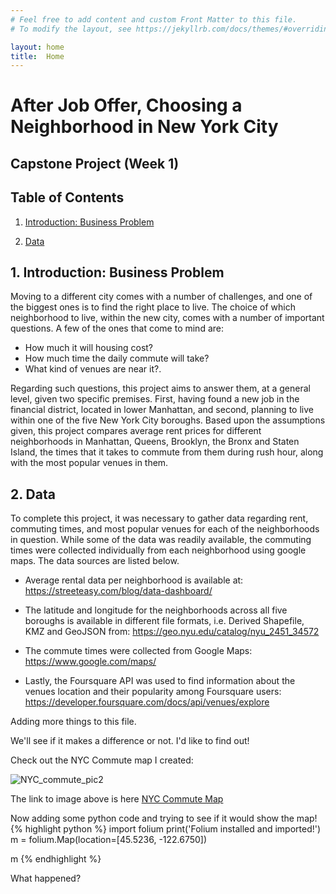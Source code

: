 ```yaml
---
# Feel free to add content and custom Front Matter to this file.
# To modify the layout, see https://jekyllrb.com/docs/themes/#overriding-theme-defaults

layout: home
title:  Home
---
```


# **After Job Offer, Choosing a Neighborhood in New York City**
## **Capstone Project (Week 1)**

## Table of Contents
1. [Introduction: Business Problem](#introduction)

2. [Data](#Data)

## 1. Introduction: Business Problem <a name="introduction"></a>

Moving to a different city comes with a number of challenges, and one of the biggest ones is to find the right place to live.  The choice of which neighborhood to live, within the new city, comes with a number of important questions. A few of the ones that come to mind are: 
* How much it will housing cost? 
* How much time the daily commute will take? 
* What kind of venues are near it?.  

Regarding such questions, this project aims to answer them, at a general level, given two specific premises. First, having found a new job in the financial district, located in lower Manhattan, and second, planning to live within one of the five New York City boroughs.
Based upon the assumptions given, this project compares average rent prices for different neighborhoods in Manhattan, Queens,  Brooklyn, the Bronx and Staten Island, the times that it takes to commute from them during rush hour, along with the most popular venues in them.


## 2. Data <a name="Data"></a>

To complete this project, it was necessary to gather data regarding rent, commuting times, and most popular venues for each of the neighborhoods in question.  While some of the data was readily available, the commuting times were collected individually from each neighborhood using google maps.  The data sources are listed below.

* Average rental data per neighborhood is available at:
https://streeteasy.com/blog/data-dashboard/

* The latitude and longitude for the neighborhoods across all five boroughs is available in different file formats, i.e. Derived Shapefile, KMZ and GeoJSON from:
https://geo.nyu.edu/catalog/nyu_2451_34572

* The commute times were collected from Google Maps:
https://www.google.com/maps/

* Lastly, the Foursquare API was used to find information about the venues location and their popularity among Foursquare users:
https://developer.foursquare.com/docs/api/venues/explore



Adding more things to this file.

We'll see if it makes a difference or not. I'd like to find out!

Check out the NYC Commute map I created:

![NYC_commute_pic2](https://user-images.githubusercontent.com/51925289/64222030-a70a0480-ce83-11e9-910d-61fa7f83bc39.JPG)

The link to image above is here [NYC Commute Map][NYC_commute]

[NYC_commute]: /NYC_commute


Now adding some python code and trying to see if it would show the map!
{% highlight python %}
import folium
print('Folium installed and imported!')
m = folium.Map(location=[45.5236, -122.6750])

m
{% endhighlight %}

What happened?

